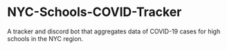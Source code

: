 # NYC-Schools-COVID-Tracker
A tracker and discord bot that aggregates data of COVID-19 cases for high schools in the NYC region. 
